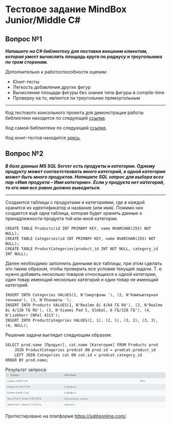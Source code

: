 # Тестовое задание MindBox Junior/Middle C#

## Вопрос №1

***Напишите на C# библиотеку для поставки внешним клиентам, которая умеет вычислять площадь круга по радиусу и треугольника по трем сторонам.***

Дополнительно к работоспособности оценим:
- Юнит-тесты
- Легкость добавления других фигур
- Вычисление площади фигуры без знания типа фигуры в compile-time
- Проверку на то, является ли треугольник прямоугольным

---
Код тестового консольного проекта для демонстрации работы библиотеки находится по следующей [ссылке](https://github.com/WebQuant/MindboxTestTask/blob/main/MindBoxTestTask/MindBoxTestTask/Program.cs).

Код самой библиотеки по следующей [ссылке](https://github.com/WebQuant/MindboxTestTask/blob/main/MindBoxTestTask/Lib/CalcArea.cs).

Код юнит-тестов находится [здесь](https://github.com/WebQuant/MindboxTestTask/blob/main/MindBoxTestTask/LibTest/Tests.cs).


## Вопрос №2
***В базе данных MS SQL Server есть продукты и категории. Одному продукту может соответствовать много категорий, в одной категории может быть много продуктов. Напишите SQL запрос для выбора всех пар «Имя продукта – Имя категории». Если у продукта нет категорий, то его имя все равно должно выводиться.***

---
Создаются таблицы с продуктами и категориями, где в каждой хранится их идентификатор и название (или имя). Помимо них создается ещё одна таблица, которая будет хранить данные о принадлежности продукта той или иной категории.

```
CREATE TABLE Products(id INT PRIMARY KEY, name NVARCHAR(255) NOT NULL);
CREATE TABLE Categories(id INT PRIMARY KEY, name NVARCHAR(255) NOT NULL);
CREATE TABLE ProductCategories(product_id INT NOT NULL, category_id INT NULL);
```

Далее необходимо заполнить данными все таблицы, при этом сделать это таким образом, чтобы проверить все условия текущей задачи. Т. е. нужно добавить несколько товаров относящихся к одной категории, один товар имеющий несколько категорий и один товар не имеющий категорий.

```
INSERT INTO Categories VALUES(1, N'Смартфоны '), (2, N'Компьютерная техника'), (3, N'Планшеты ');
INSERT INTO Products VALUES(1, N'Realme 8i 4/64 ГБ RU'), (2, N'Realme 8i 4/128 ГБ RU'), (3, N'Xiaomi Pad 5, Global, 6 ГБ/128 ГБ'), (4, N'Liebherr CNPel 4313');
INSERT INTO ProductCategories VALUES(1, 1), (2, 1), (3, 2), (3, 3), (4, NULL);
```

Решение задачи выглядит следующим образом:

```
SELECT prod.name [Продукт], cat.name [Категория] FROM Products prod
    JOIN ProductCategories prodcat ON prod.id = prodcat.product_id
    LEFT JOIN Categories cat ON cat.id = prodcat.category_id
ORDER BY prod.name;
```

Результат запроса:
![Резульатат запроса на выборку](https://github.com/WebQuant/MindboxTestTask/blob/main/result.png)

Протестировано на платформе https://sqliteonline.com/.
